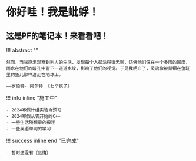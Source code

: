 
# 你好哇！我是蚍蜉！
## 这是PF的笔记本！来看看吧！

!!! abstract ""

    然而，当我逐渐观察到别人的生活，发现每个人都活得很无聊，仿佛他们住在一个多雨的国度，雨水在他们的瞳孔中留下一道道水纹，影响了他们的视觉。于是我明白了，灵魂像被禁锢在鱼缸里的鱼儿那样游走在地球上。 
    
    ——罗伯特· 阿尔特 《七个疯子》 

!!! info inline  "施工中"

    - 2024寒假计组实验自预习
    - 2024寒假从零开始的C++
    - 一些生活随想录的搬迁
    - 一些英语单词的学习


!!! success inline end "已完成"

    - 暂时还没有（怠惰）